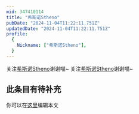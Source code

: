 ```yaml
---
mid: 347410114
title: "希斯诺Stheno"
pubDate: "2024-11-04T11:22:11.751Z"
updatedDate: "2024-11-04T11:22:11.751Z"
profile:
  {
    Nickname: ["希斯诺Stheno"],
  }
---
```


关注[希斯诺Stheno](https://space.bilibili.com/347410114)谢谢喵~ 关注[希斯诺Stheno](https://space.bilibili.com/347410114)谢谢喵~

## 此条目有待补充
你可以在[这里](https://github.com/Yuhanawa/VTuber.ICU-Content/edit/master/v/希斯诺Stheno/index.md)编辑本文
